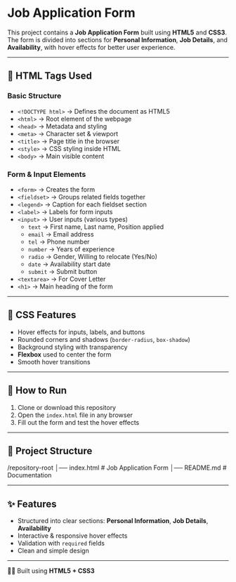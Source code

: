 # Job Application Form  

This project contains a **Job Application Form** built using **HTML5** and **CSS3**.  
The form is divided into sections for **Personal Information**, **Job Details**, and **Availability**, with hover effects for better user experience.  

---

## 📌 HTML Tags Used  

### **Basic Structure**
- `<!DOCTYPE html>` → Defines the document as HTML5  
- `<html>` → Root element of the webpage  
- `<head>` → Metadata and styling  
- `<meta>` → Character set & viewport  
- `<title>` → Page title in the browser  
- `<style>` → CSS styling inside HTML  
- `<body>` → Main visible content  

### **Form & Input Elements**
- `<form>` → Creates the form  
- `<fieldset>` → Groups related fields together  
- `<legend>` → Caption for each fieldset section  
- `<label>` → Labels for form inputs  
- `<input>` → User inputs (various types)  
  - `text` → First name, Last name, Position applied  
  - `email` → Email address  
  - `tel` → Phone number  
  - `number` → Years of experience  
  - `radio` → Gender, Willing to relocate (Yes/No)  
  - `date` → Availability start date  
  - `submit` → Submit button  
- `<textarea>` → For Cover Letter  
- `<h1>` → Main heading of the form  

---

## 🎨 CSS Features  
- Hover effects for inputs, labels, and buttons  
- Rounded corners and shadows (`border-radius`, `box-shadow`)  
- Background styling with transparency  
- **Flexbox** used to center the form  
- Smooth hover transitions  

---

## 🚀 How to Run  
1. Clone or download this repository  
2. Open the `index.html` file in any browser  
3. Fill out the form and test the hover effects  

---

## 📂 Project Structure  
/repository-root
│── index.html # Job Application Form
│── README.md # Documentation

---

## ✨ Features  
- Structured into clear sections: **Personal Information**, **Job Details**, **Availability**  
- Interactive & responsive hover effects  
- Validation with `required` fields  
- Clean and simple design  

---

👨‍💻 Built using **HTML5 + CSS3**  
